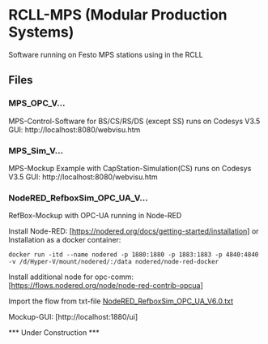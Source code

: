 # RCLL-MPS (Modular Production Systems)
Software running on Festo MPS stations using in the RCLL

## Files

### MPS_OPC_V...
MPS-Control-Software for BS/CS/RS/DS (except SS) runs on Codesys V3.5
GUI: http://localhost:8080/webvisu.htm

### MPS_Sim_V...
MPS-Mockup Example with CapStation-Simulation(CS) runs on Codesys V3.5
GUI: http://localhost:8080/webvisu.htm

### NodeRED_RefboxSim_OPC_UA_V...
RefBox-Mockup with OPC-UA running in Node-RED

Install Node-RED: [https://nodered.org/docs/getting-started/installation]
or
Installation as a docker container:
```
docker run -itd --name nodered -p 1880:1880 -p 1883:1883 -p 4840:4840 -v /d/Hyper-V/mount/nodered/:/data nodered/node-red-docker
```

Install additional node for opc-comm: [https://flows.nodered.org/node/node-red-contrib-opcua]

Import the flow from txt-file [NodeRED_RefboxSim_OPC_UA_V6.0.txt](./NodeRED_RefboxSim_OPC_UA_V6.0.txt)

Mockup-GUI: [http://localhost:1880/ui]

*** Under Construction ***
